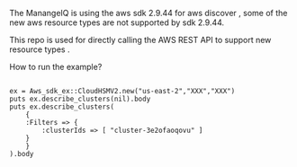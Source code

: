 The ManangeIQ is using the aws sdk 2.9.44 for aws discover , some of the new aws resource types are not supported by sdk 2.9.44.

This repo is used for directly calling the AWS REST API to support new resource types .


How to run the example?
```

ex = Aws_sdk_ex::CloudHSMV2.new("us-east-2","XXX","XXX")
puts ex.describe_clusters(nil).body
puts ex.describe_clusters(
    {
    :Filters => { 
        :clusterIds => [ "cluster-3e2ofaoqovu" ]
    }
    }  
).body

```
